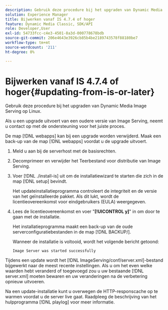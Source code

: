 ```yaml
---
description: Gebruik deze procedure bij het upgraden van Dynamic Media Image Serving op Linux.
solution: Experience Manager
title: Bijwerken vanaf IS 4.7.4 of hoger
feature: Dynamic Media Classic, SDK/API
role: Developer,User
exl-id: 54733fcc-c4e3-4501-8a3d-000778678bdb
source-git-commit: 206e4643e3926cb85b4be2189743578f88180be7
workflow-type: tm+mt
source-wordcount: '211'
ht-degree: 0%

---
```


# Bijwerken vanaf IS 4.7.4 of hoger{#updating-from-is-or-later}

Gebruik deze procedure bij het upgraden van Dynamic Media Image Serving op Linux.

Als u een upgrade uitvoert van een oudere versie van Image Serving, neemt u contact op met de ondersteuning voor het juiste proces.

De map [!DNL webapps] kan bij een upgrade worden verwijderd. Maak een back-up van de map [!DNL webapps] voordat u de upgrade uitvoert.

1. Meld u aan bij de serverhost met de basisrechten.
1. Decomprimeer en verwijder het Teerbestand voor distributie van Image Serving.
1. Voer [!DNL ./install-is] uit om de installatiewizard te starten die zich in de map [!DNL setup] bevindt.

   Het updateinstallatieprogramma controleert de integriteit en de versie van het geïnstalleerde pakket. Als dit lukt, wordt de licentieovereenkomst voor eindgebruikers (EULA) weergegeven.
1. Lees de licentieovereenkomst en voer &quot;**[!UICONTROL y]**&quot; in om door te gaan met de installatie.

   Het installatieprogramma maakt een back-up van de oude serverconfiguratiebestanden in de map [!DNL BACKUP/].

   Wanneer de installatie is voltooid, wordt het volgende bericht getoond:

   `Image Server was started successfully`

Tijdens een update wordt het [!DNL ImageServing/conf/server.xml]-bestand bijgewerkt naar de meest recente instellingen. Als u om het even welke waarden hebt veranderd of toegevoegd zou u uw bestaande [!DNL server.xml] moeten bewaren en uw veranderingen na de verbetering opnieuw uitvoeren.

Na een update-installatie kunt u overwegen de HTTP-responscache op te warmen voordat u de server live gaat. Raadpleeg de beschrijving van het hulpprogramma [!DNL playlog] voor meer informatie.
